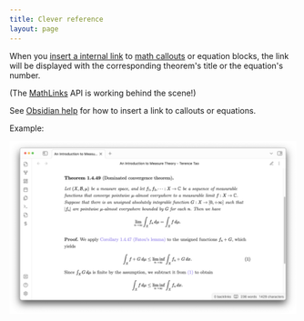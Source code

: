 ```yaml
---
title: Clever reference
layout: page
---
```


When you [insert a internal link](https://help.obsidian.md/Linking+notes+and+files/Internal+links#Link%20to%20a%20block%20in%20a%20note) to [math callouts](math-callouts) or equation blocks, 
the link will be displayed with the corresponding theorem's title or the equation's number.

(The [MathLinks](https://github.com/zhaoshenzhai/obsidian-mathlinks) API is working behind the scene!)

See [Obsidian help](https://help.obsidian.md/Linking+notes+and+files/Internal+links#Link+to+a+block+in+a+note) for how to insert a link to callouts or equations.

Example:

![Clevered example](fig/screenshot.png)